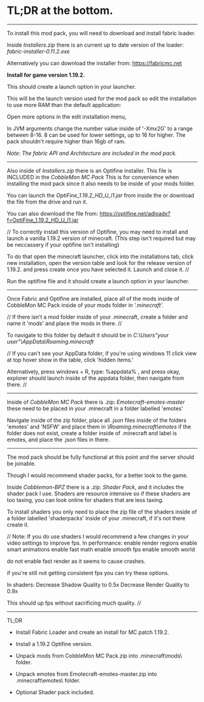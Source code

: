 # TL;DR at the bottom.

-------------------------------------------------------------------------------------

To install this mod pack, you will need to download and install fabric loader.

Inside *Installers.zip* there is an current up to date version of the loader:
*fabric-installer-0.11.2.exe*

Alternatively you can download the installer from:
https://fabricmc.net 

**Install for game version 1.19.2.**

This should create a launch option in your launcher.

This will be the launch version used for the mod pack so edit the installation to 
use more RAM than the default application:

Open more options in the edit installation menu,

In JVM arguments change the number value inside of '-Xmx2G' to a range between 8-16.
8 can be used for lower settings, up to 16 for higher. The pack shouldn't require 
higher than 16gb of ram.

*Note: The fabric API and Architecture are included in the mod pack.*

-------------------------------------------------------------------------------------

Also inside of *Installers.zip* there is an Optifine installer.
This file is INCLUDED in the *CobbleMon MC Pack*
This is for convenience when installing the mod pack since it also needs to be inside
of your mods folder.

You can launch the *OptiFine_1.19.2_HD_U_I1.jar* from inside the or download the
file from the drive and run it.

You can also download the file from: 
https://optifine.net/adloadx?f=OptiFine_1.19.2_HD_U_I1.jar

// To correctly install this version of Optifine,
you may need to install and launch a vanilla 1.19.2 version of minecraft.
(This step isn't required but may be neccassery if your optifine isn't installing)

To do that open the minecraft launcher, click into the installations tab,
click new installation, open the version table and look for the release version
of 1.19.2. and press create once you have selected it.
Launch and close it. //

Run the optifine file and it should create a launch option in your launcher.

-------------------------------------------------------------------------------------

Once Fabric and Optifine are installed, place all of the mods inside of 
CobbleMon MC Pack inside of your mods folder in *'.minecraft'.* 

// If there isn't a mod folder inside of your .minecraft, 
create a folder and name it 'mods' and place the mods in there. //

To navigate to this folder by default it should be in 
*C:\Users\"your user"\AppData\Roaming\.minecraft*

// If you can't see your AppData folder, if you're using windows 11 click view at top
hover show in the table, click 'hidden items.'

Alternatively, press windows + R, type: %appdata% , and press okay, explorer should
launch inside of the appdata folder, then navigate from there. //

-------------------------------------------------------------------------------------

Inside of *CobbleMon MC Pack* there is .zip: *Emotecraft-emotes-master*
these need to be placed in your .minecraft in a folder labelled 'emotes'

Navigate inside of the zip folder, place all .json files inside of the folders
'emotes' and 'NSFW' and place them in *\Roaming\.minecraft\emotes* if the folder does 
not exist, create a folder inside of .minecraft and label is emotes, and place the
.json files in there. 

-------------------------------------------------------------------------------------

The mod pack should be fully functional at this point and the server should be
joinable.

Though I would recommend shader packs, for a better look to the game.

Inside *Cobblemon-BPZ* there is a .zip: *Shader Pack*, and it includes the shader
pack I use. Shaders are resource intensive so if these shaders are too taxing, 
you can look online for shaders that are less taxing.

To install shaders you only need to place the zip file of the shaders inside of a 
folder labelled 'shaderpacks' inside of your .minecraft, if it's not there create it.

// Note: If you do use shaders I would recommend a few changes in your video settings
to improve fps.
In performance:
enable render regions
enable smart animations
enable fast math
enable smooth fps
enable smooth world

do not enable fast render as it seems to cause crashes.

if you're still not getting consistent fps you can try these options.

In shaders:
Decrease Shadow Quality to 0.5x
Decrease Render Quality to 0.9x

This should up fps without sacrificing much quality. //

-------------------------------------------------------------------------------------

TL;DR

* Install Fabric Loader and create an install for MC patch 1.19.2.

* Install a 1.19.2 Optifine version.

* Unpack mods from CobbleMon MC Pack.zip into .minecraft\mods\ folder.

* Unpack emotes from Emotecraft-emotes-master.zip into .minecraft\emotes\ folder.

* Optional Shader pack included.


